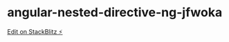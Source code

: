 # angular-nested-directive-ng-jfwoka

[Edit on StackBlitz ⚡️](https://stackblitz.com/edit/angular-nested-directive-ng-jfwoka)